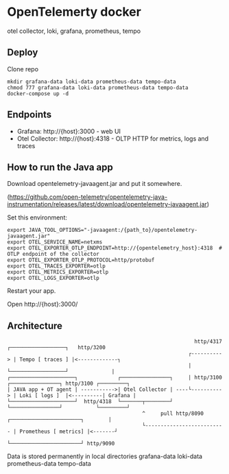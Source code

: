 # OpenTelemerty docker
otel collector, loki, grafana, prometheus, tempo

## Deploy
Clone repo
```
mkdir grafana-data loki-data prometheus-data tempo-data
chmod 777 grafana-data loki-data prometheus-data tempo-data
docker-compose up -d
```

## Endpoints
* Grafana: http://{host}:3000 - web UI
* Otel Collector: http://{host}:4318 - OLTP HTTP for metrics, logs and traces

## How to run the Java app
Download opentelemetry-javaagent.jar and put it somewhere. 

(https://github.com/open-telemetry/opentelemetry-java-instrumentation/releases/latest/download/opentelemetry-javaagent.jar)

Set this environment:
```
export JAVA_TOOL_OPTIONS="-javaagent:/{path_to}/opentelemetry-javaagent.jar"
export OTEL_SERVICE_NAME=netxms
export OTEL_EXPORTER_OTLP_ENDPOINT=http://{opentelemetry_host}:4318  # OTLP endpoint of the collector
export OTEL_EXPORTER_OTLP_PROTOCOL=http/protobuf
export OTEL_TRACES_EXPORTER=otlp
export OTEL_METRICS_EXPORTER=otlp
export OTEL_LOGS_EXPORTER=otlp
```
Restart your app.

Open http://{host}:3000/ 

## Architecture
```
                                                             http/4317  ┌──────────────────┐   http/3200
                                                           ┌----------> | Tempo [ traces ] |<-------------┐
                                                           |            └──────────────────┘              |
┌─────────────────────┐             ┌────────────────┐     | http/3100  ┌────────────────┐ http/3100 ┌─────────┐           
| JAVA app + OT agent | ----------->| Otel Collector | ----└----------> | Loki [ logs ]  |<----------| Grafana |
└─────────────────────┘  http/4318  └───────┬────────┘                  └────────────────┘           └─────────┘ 
                                            ^     pull http/8090        ┌───────────────────────┐        |
                                            └-------------------------- | Prometheus [ metrics] |<-------┘
                                                                        └───────────────────────┘ http/9090
```
Data is stored permanently in local directories grafana-data loki-data prometheus-data tempo-data


 
